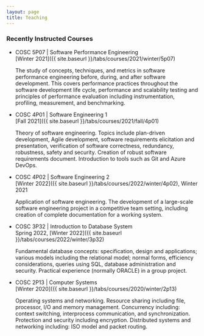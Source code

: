 ```yaml
---
layout: page
title: Teaching
---
```


### Recently Instructed Courses

* COSC 5P07 | Software Performance Engineering\
  [Winter 2021]({{ site.baseurl }}/tabs/courses/2021/winter/5p07)
  
  The study of concepts, techniques, and metrics in software performance engineering before, during, and after software 
  development. This covers performance practices throughout the software development life cycle, performance and scalability 
  testing and principles of performance evaluation including instrumentation, profiling, measurement, and benchmarking.

* COSC 4P01 | Software Engineering 1\
  [Fall 2021]({{ site.baseurl }}/tabs/courses/2021/fall/4p01)
  
  Theory of software engineering. Topics include plan-driven development, Agile development, software requirements elicitation 
  and presentation, verification of software correctness, redundancy, robustness, safety and security. Creation of robust 
  software requirements document. Introduction to tools such as Git and Azure DevOps.

* COSC 4P02 | Software Engineering 2\
  [Winter 2022]({{ site.baseurl }}/tabs/courses/2022/winter/4p02), Winter 2021
  
  Application of software engineering. The development of a large-scale software engineering project in a competitive team 
  setting, including creation of complete documentation for a working system.

* COSC 3P32 | Introduction to Database System\
  Spring 2022, [Winter 2022]({{ site.baseurl }}/tabs/courses/2022/winter/3p32)
  
  Fundamental database concepts: specification, design and applications; various models including the relational model; 
  normal forms, efficiency considerations, queries using SQL, database administration and security. Practical experience 
  (normally ORACLE) in a group project.

* COSC 2P13 | Computer Systems\
  [Winter 2020]({{ site.baseurl }}/tabs/courses/2020/winter/2p13)

  Operating systems and networking. Resource sharing including file, processor, I/O and memory management. Concurrency including: context 
  switching, interprocess communication, and synchronization. Protection and security including encryption. Distributed systems and 
  networking including: ISO model and packet routing.
